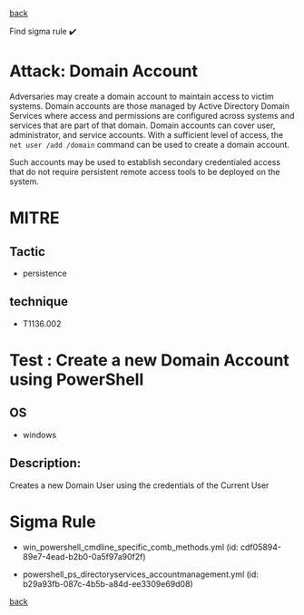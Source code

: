 
[back](../index.md)

Find sigma rule :heavy_check_mark: 

# Attack: Domain Account 

Adversaries may create a domain account to maintain access to victim systems. Domain accounts are those managed by Active Directory Domain Services where access and permissions are configured across systems and services that are part of that domain. Domain accounts can cover user, administrator, and service accounts. With a sufficient level of access, the <code>net user /add /domain</code> command can be used to create a domain account.

Such accounts may be used to establish secondary credentialed access that do not require persistent remote access tools to be deployed on the system.

# MITRE
## Tactic
  - persistence


## technique
  - T1136.002


# Test : Create a new Domain Account using PowerShell
## OS
  - windows


## Description:
Creates a new Domain User using the credentials of the Current User


# Sigma Rule
 - win_powershell_cmdline_specific_comb_methods.yml (id: cdf05894-89e7-4ead-b2b0-0a5f97a90f2f)

 - powershell_ps_directoryservices_accountmanagement.yml (id: b29a93fb-087c-4b5b-a84d-ee3309e69d08)



[back](../index.md)
